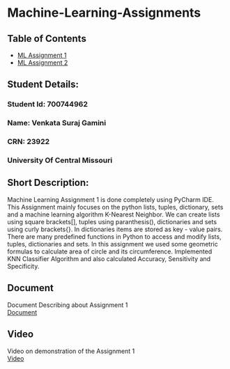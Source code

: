 # Machine-Learning-Assignments
## Table of Contents
- [ML Assignment 1](https://github.com/SurajGamini18/Machine-Learning-Assignments/tree/main/Assignment-1%20src)
- [ML Assignment 2](https://github.com/SurajGamini18/Machine-Learning-Assignments/tree/main/Assignment-%202%20src)
## Student Details:
### Student Id: 700744962
### Name: Venkata Suraj Gamini
### CRN: 23922
### University Of Central Missouri


## Short Description: 
Machine Learning Assignment 1 is done completely using PyCharm IDE. This Assignment mainly focuses on the python lists, tuples, dictionary, sets and a machine learning algorithm K-Nearest Neighbor. We can create lists using square brackets[], tuples using paranthesis(), dictionaries and sets using curly brackets{}. In dictionaries items are stored as key - value pairs. There are many predefined functions in Python to access and modify lists, tuples, dictionaries and sets. In this assignment we used some geometric formulas to calculate area of circle and its circumference.
Implemented KNN Classifier Algorithm and also calculated Accuracy, Sensitivity and Specificity.

## Document
Document Describing about Assignment 1  
[Document](https://docs.google.com/document/d/1gls-qOcyWulHMRlIBIFXydakF2ZlxLXF/edit?usp=share_link&ouid=115006250578410786078&rtpof=true&sd=true)

## Video
Video on demonstration of the Assignment 1  
[Video](https://drive.google.com/file/d/1pLA2XbeIBNCw_B_a4mBcUtrrWZtLhiSt/view?usp=share_link)
